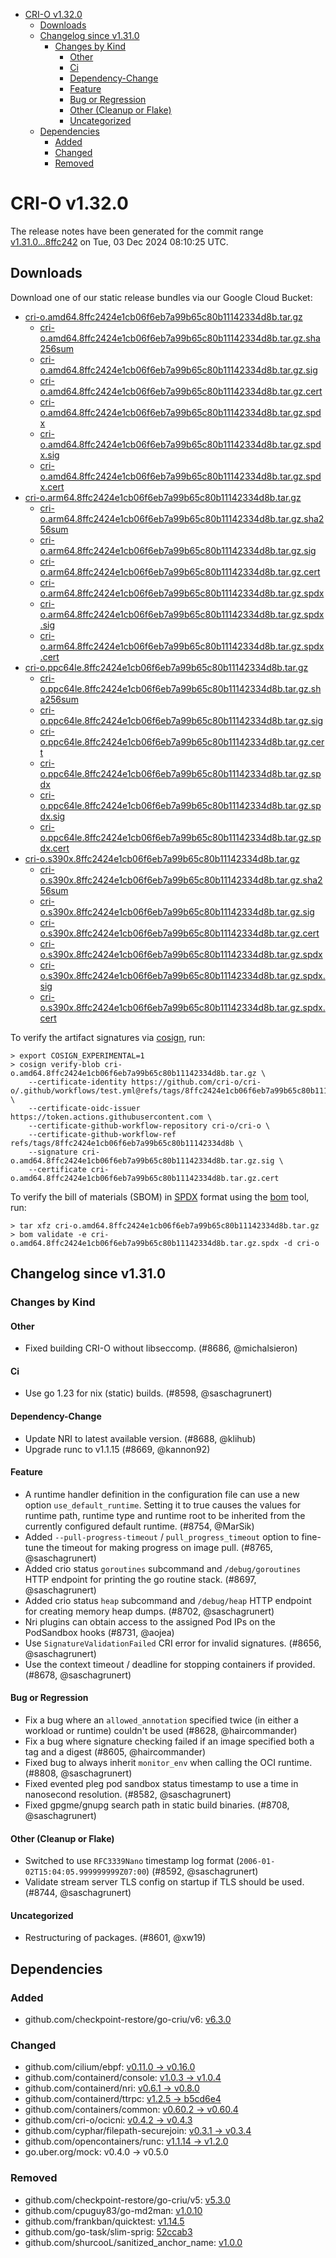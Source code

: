 - [CRI-O v1.32.0](#cri-o-v1320)
  - [Downloads](#downloads)
  - [Changelog since v1.31.0](#changelog-since-v1310)
    - [Changes by Kind](#changes-by-kind)
      - [Other](#other)
      - [Ci](#ci)
      - [Dependency-Change](#dependency-change)
      - [Feature](#feature)
      - [Bug or Regression](#bug-or-regression)
      - [Other (Cleanup or Flake)](#other-cleanup-or-flake)
      - [Uncategorized](#uncategorized)
  - [Dependencies](#dependencies)
    - [Added](#added)
    - [Changed](#changed)
    - [Removed](#removed)

# CRI-O v1.32.0

The release notes have been generated for the commit range
[v1.31.0...8ffc242](https://github.com/cri-o/cri-o/compare/v1.31.0...v1.32.0) on Tue, 03 Dec 2024 08:10:25 UTC.

## Downloads

Download one of our static release bundles via our Google Cloud Bucket:

- [cri-o.amd64.8ffc2424e1cb06f6eb7a99b65c80b11142334d8b.tar.gz](https://storage.googleapis.com/cri-o/artifacts/cri-o.amd64.8ffc2424e1cb06f6eb7a99b65c80b11142334d8b.tar.gz)
  - [cri-o.amd64.8ffc2424e1cb06f6eb7a99b65c80b11142334d8b.tar.gz.sha256sum](https://storage.googleapis.com/cri-o/artifacts/cri-o.amd64.8ffc2424e1cb06f6eb7a99b65c80b11142334d8b.tar.gz.sha256sum)
  - [cri-o.amd64.8ffc2424e1cb06f6eb7a99b65c80b11142334d8b.tar.gz.sig](https://storage.googleapis.com/cri-o/artifacts/cri-o.amd64.8ffc2424e1cb06f6eb7a99b65c80b11142334d8b.tar.gz.sig)
  - [cri-o.amd64.8ffc2424e1cb06f6eb7a99b65c80b11142334d8b.tar.gz.cert](https://storage.googleapis.com/cri-o/artifacts/cri-o.amd64.8ffc2424e1cb06f6eb7a99b65c80b11142334d8b.tar.gz.cert)
  - [cri-o.amd64.8ffc2424e1cb06f6eb7a99b65c80b11142334d8b.tar.gz.spdx](https://storage.googleapis.com/cri-o/artifacts/cri-o.amd64.8ffc2424e1cb06f6eb7a99b65c80b11142334d8b.tar.gz.spdx)
  - [cri-o.amd64.8ffc2424e1cb06f6eb7a99b65c80b11142334d8b.tar.gz.spdx.sig](https://storage.googleapis.com/cri-o/artifacts/cri-o.amd64.8ffc2424e1cb06f6eb7a99b65c80b11142334d8b.tar.gz.spdx.sig)
  - [cri-o.amd64.8ffc2424e1cb06f6eb7a99b65c80b11142334d8b.tar.gz.spdx.cert](https://storage.googleapis.com/cri-o/artifacts/cri-o.amd64.8ffc2424e1cb06f6eb7a99b65c80b11142334d8b.tar.gz.spdx.cert)
- [cri-o.arm64.8ffc2424e1cb06f6eb7a99b65c80b11142334d8b.tar.gz](https://storage.googleapis.com/cri-o/artifacts/cri-o.arm64.8ffc2424e1cb06f6eb7a99b65c80b11142334d8b.tar.gz)
  - [cri-o.arm64.8ffc2424e1cb06f6eb7a99b65c80b11142334d8b.tar.gz.sha256sum](https://storage.googleapis.com/cri-o/artifacts/cri-o.arm64.8ffc2424e1cb06f6eb7a99b65c80b11142334d8b.tar.gz.sha256sum)
  - [cri-o.arm64.8ffc2424e1cb06f6eb7a99b65c80b11142334d8b.tar.gz.sig](https://storage.googleapis.com/cri-o/artifacts/cri-o.arm64.8ffc2424e1cb06f6eb7a99b65c80b11142334d8b.tar.gz.sig)
  - [cri-o.arm64.8ffc2424e1cb06f6eb7a99b65c80b11142334d8b.tar.gz.cert](https://storage.googleapis.com/cri-o/artifacts/cri-o.arm64.8ffc2424e1cb06f6eb7a99b65c80b11142334d8b.tar.gz.cert)
  - [cri-o.arm64.8ffc2424e1cb06f6eb7a99b65c80b11142334d8b.tar.gz.spdx](https://storage.googleapis.com/cri-o/artifacts/cri-o.arm64.8ffc2424e1cb06f6eb7a99b65c80b11142334d8b.tar.gz.spdx)
  - [cri-o.arm64.8ffc2424e1cb06f6eb7a99b65c80b11142334d8b.tar.gz.spdx.sig](https://storage.googleapis.com/cri-o/artifacts/cri-o.arm64.8ffc2424e1cb06f6eb7a99b65c80b11142334d8b.tar.gz.spdx.sig)
  - [cri-o.arm64.8ffc2424e1cb06f6eb7a99b65c80b11142334d8b.tar.gz.spdx.cert](https://storage.googleapis.com/cri-o/artifacts/cri-o.arm64.8ffc2424e1cb06f6eb7a99b65c80b11142334d8b.tar.gz.spdx.cert)
- [cri-o.ppc64le.8ffc2424e1cb06f6eb7a99b65c80b11142334d8b.tar.gz](https://storage.googleapis.com/cri-o/artifacts/cri-o.ppc64le.8ffc2424e1cb06f6eb7a99b65c80b11142334d8b.tar.gz)
  - [cri-o.ppc64le.8ffc2424e1cb06f6eb7a99b65c80b11142334d8b.tar.gz.sha256sum](https://storage.googleapis.com/cri-o/artifacts/cri-o.ppc64le.8ffc2424e1cb06f6eb7a99b65c80b11142334d8b.tar.gz.sha256sum)
  - [cri-o.ppc64le.8ffc2424e1cb06f6eb7a99b65c80b11142334d8b.tar.gz.sig](https://storage.googleapis.com/cri-o/artifacts/cri-o.ppc64le.8ffc2424e1cb06f6eb7a99b65c80b11142334d8b.tar.gz.sig)
  - [cri-o.ppc64le.8ffc2424e1cb06f6eb7a99b65c80b11142334d8b.tar.gz.cert](https://storage.googleapis.com/cri-o/artifacts/cri-o.ppc64le.8ffc2424e1cb06f6eb7a99b65c80b11142334d8b.tar.gz.cert)
  - [cri-o.ppc64le.8ffc2424e1cb06f6eb7a99b65c80b11142334d8b.tar.gz.spdx](https://storage.googleapis.com/cri-o/artifacts/cri-o.ppc64le.8ffc2424e1cb06f6eb7a99b65c80b11142334d8b.tar.gz.spdx)
  - [cri-o.ppc64le.8ffc2424e1cb06f6eb7a99b65c80b11142334d8b.tar.gz.spdx.sig](https://storage.googleapis.com/cri-o/artifacts/cri-o.ppc64le.8ffc2424e1cb06f6eb7a99b65c80b11142334d8b.tar.gz.spdx.sig)
  - [cri-o.ppc64le.8ffc2424e1cb06f6eb7a99b65c80b11142334d8b.tar.gz.spdx.cert](https://storage.googleapis.com/cri-o/artifacts/cri-o.ppc64le.8ffc2424e1cb06f6eb7a99b65c80b11142334d8b.tar.gz.spdx.cert)
- [cri-o.s390x.8ffc2424e1cb06f6eb7a99b65c80b11142334d8b.tar.gz](https://storage.googleapis.com/cri-o/artifacts/cri-o.s390x.8ffc2424e1cb06f6eb7a99b65c80b11142334d8b.tar.gz)
  - [cri-o.s390x.8ffc2424e1cb06f6eb7a99b65c80b11142334d8b.tar.gz.sha256sum](https://storage.googleapis.com/cri-o/artifacts/cri-o.s390x.8ffc2424e1cb06f6eb7a99b65c80b11142334d8b.tar.gz.sha256sum)
  - [cri-o.s390x.8ffc2424e1cb06f6eb7a99b65c80b11142334d8b.tar.gz.sig](https://storage.googleapis.com/cri-o/artifacts/cri-o.s390x.8ffc2424e1cb06f6eb7a99b65c80b11142334d8b.tar.gz.sig)
  - [cri-o.s390x.8ffc2424e1cb06f6eb7a99b65c80b11142334d8b.tar.gz.cert](https://storage.googleapis.com/cri-o/artifacts/cri-o.s390x.8ffc2424e1cb06f6eb7a99b65c80b11142334d8b.tar.gz.cert)
  - [cri-o.s390x.8ffc2424e1cb06f6eb7a99b65c80b11142334d8b.tar.gz.spdx](https://storage.googleapis.com/cri-o/artifacts/cri-o.s390x.8ffc2424e1cb06f6eb7a99b65c80b11142334d8b.tar.gz.spdx)
  - [cri-o.s390x.8ffc2424e1cb06f6eb7a99b65c80b11142334d8b.tar.gz.spdx.sig](https://storage.googleapis.com/cri-o/artifacts/cri-o.s390x.8ffc2424e1cb06f6eb7a99b65c80b11142334d8b.tar.gz.spdx.sig)
  - [cri-o.s390x.8ffc2424e1cb06f6eb7a99b65c80b11142334d8b.tar.gz.spdx.cert](https://storage.googleapis.com/cri-o/artifacts/cri-o.s390x.8ffc2424e1cb06f6eb7a99b65c80b11142334d8b.tar.gz.spdx.cert)

To verify the artifact signatures via [cosign](https://github.com/sigstore/cosign), run:

```console
> export COSIGN_EXPERIMENTAL=1
> cosign verify-blob cri-o.amd64.8ffc2424e1cb06f6eb7a99b65c80b11142334d8b.tar.gz \
    --certificate-identity https://github.com/cri-o/cri-o/.github/workflows/test.yml@refs/tags/8ffc2424e1cb06f6eb7a99b65c80b11142334d8b \
    --certificate-oidc-issuer https://token.actions.githubusercontent.com \
    --certificate-github-workflow-repository cri-o/cri-o \
    --certificate-github-workflow-ref refs/tags/8ffc2424e1cb06f6eb7a99b65c80b11142334d8b \
    --signature cri-o.amd64.8ffc2424e1cb06f6eb7a99b65c80b11142334d8b.tar.gz.sig \
    --certificate cri-o.amd64.8ffc2424e1cb06f6eb7a99b65c80b11142334d8b.tar.gz.cert
```

To verify the bill of materials (SBOM) in [SPDX](https://spdx.org) format using the [bom](https://sigs.k8s.io/bom) tool, run:

```console
> tar xfz cri-o.amd64.8ffc2424e1cb06f6eb7a99b65c80b11142334d8b.tar.gz
> bom validate -e cri-o.amd64.8ffc2424e1cb06f6eb7a99b65c80b11142334d8b.tar.gz.spdx -d cri-o
```

## Changelog since v1.31.0

### Changes by Kind

#### Other
 - Fixed building CRI-O without libseccomp. (#8686, @michalsieron)

#### Ci
 - Use go 1.23 for nix (static) builds. (#8598, @saschagrunert)

#### Dependency-Change
 - Update NRI to latest available version. (#8688, @klihub)
 - Upgrade runc to v1.1.15 (#8669, @kannon92)

#### Feature
 - A runtime handler definition in the configuration file can use a new option `use_default_runtime`. Setting it to true causes the values for runtime path, runtime type and runtime root to be inherited from the currently configured default runtime. (#8754, @MarSik)
 - Added `--pull-progress-timeout` / `pull_progress_timeout` option to fine-tune the timeout for making progress on image pull. (#8765, @saschagrunert)
 - Added crio status `goroutines` subcommand and `/debug/goroutines` HTTP endpoint for printing the go routine stack. (#8697, @saschagrunert)
 - Added crio status `heap` subcommand and `/debug/heap` HTTP endpoint for creating memory heap dumps. (#8702, @saschagrunert)
 - Nri plugins can obtain access to the assigned Pod IPs on the PodSandbox hooks (#8731, @aojea)
 - Use `SignatureValidationFailed` CRI error for invalid signatures. (#8656, @saschagrunert)
 - Use the context timeout / deadline for stopping containers if provided. (#8678, @saschagrunert)

#### Bug or Regression
 - Fix a bug where an `allowed_annotation` specified twice (in either a workload or runtime) couldn't be used (#8628, @haircommander)
 - Fix a bug where signature checking failed if an image specified both a tag and a digest (#8605, @haircommander)
 - Fixed bug to always inherit `monitor_env` when calling the OCI runtime. (#8808, @saschagrunert)
 - Fixed evented pleg pod sandbox status timestamp to use a time in nanosecond resolution. (#8582, @saschagrunert)
 - Fixed gpgme/gnupg search path in static build binaries. (#8708, @saschagrunert)

#### Other (Cleanup or Flake)
 - Switched to use `RFC3339Nano` timestamp log format (`2006-01-02T15:04:05.999999999Z07:00`) (#8592, @saschagrunert)
 - Validate stream server TLS config on startup if TLS should be used. (#8744, @saschagrunert)

#### Uncategorized
 - Restructuring of packages. (#8601, @xw19)

## Dependencies

### Added
- github.com/checkpoint-restore/go-criu/v6: [v6.3.0](https://github.com/checkpoint-restore/go-criu/tree/v6.3.0)

### Changed
- github.com/cilium/ebpf: [v0.11.0 → v0.16.0](https://github.com/cilium/ebpf/compare/v0.11.0...v0.16.0)
- github.com/containerd/console: [v1.0.3 → v1.0.4](https://github.com/containerd/console/compare/v1.0.3...v1.0.4)
- github.com/containerd/nri: [v0.6.1 → v0.8.0](https://github.com/containerd/nri/compare/v0.6.1...v0.8.0)
- github.com/containerd/ttrpc: [v1.2.5 → b5cd6e4](https://github.com/containerd/ttrpc/compare/v1.2.5...b5cd6e4)
- github.com/containers/common: [v0.60.2 → v0.60.4](https://github.com/containers/common/compare/v0.60.2...v0.60.4)
- github.com/cri-o/ocicni: [v0.4.2 → v0.4.3](https://github.com/cri-o/ocicni/compare/v0.4.2...v0.4.3)
- github.com/cyphar/filepath-securejoin: [v0.3.1 → v0.3.4](https://github.com/cyphar/filepath-securejoin/compare/v0.3.1...v0.3.4)
- github.com/opencontainers/runc: [v1.1.14 → v1.2.0](https://github.com/opencontainers/runc/compare/v1.1.14...v1.2.0)
- go.uber.org/mock: v0.4.0 → v0.5.0

### Removed
- github.com/checkpoint-restore/go-criu/v5: [v5.3.0](https://github.com/checkpoint-restore/go-criu/tree/v5.3.0)
- github.com/cpuguy83/go-md2man: [v1.0.10](https://github.com/cpuguy83/go-md2man/tree/v1.0.10)
- github.com/frankban/quicktest: [v1.14.5](https://github.com/frankban/quicktest/tree/v1.14.5)
- github.com/go-task/slim-sprig: [52ccab3](https://github.com/go-task/slim-sprig/tree/52ccab3)
- github.com/shurcooL/sanitized_anchor_name: [v1.0.0](https://github.com/shurcooL/sanitized_anchor_name/tree/v1.0.0)
